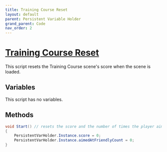 ```yaml
---
title: Training Course Reset
layout: default
parent: Persistent Variable Holder
grand_parent: Code
nav_order: 2
---
```


# [Training Course Reset](https://github.com/joshberger5/Temptare/blob/second/Assets/TrainingCourseReset.cs)
This script resets the Training Course scene's score when the scene is loaded.

## Variables
This script has no variables.

## Methods
```csharp
void Start() // resets the score and the number of times the player aimed at a friendly on startup of the TrainingCourse scene
{
    PersistentVarHolder.Instance.score = 0;
    PersistentVarHolder.Instance.aimedAtFriendlyCount = 0;
}
```

